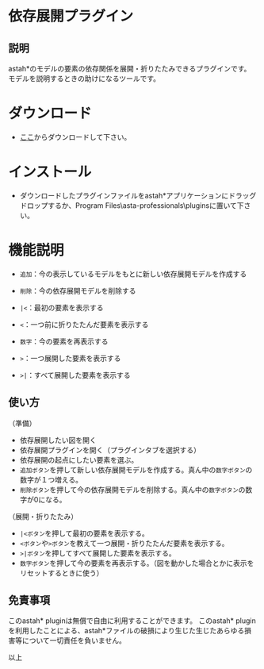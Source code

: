 # 依存展開プラグイン

## 説明
astah*のモデルの要素の依存関係を展開・折りたたみできるプラグインです。
モデルを説明するときの助けになるツールです。

# ダウンロード
- [ここ](https://github.com/snytng/izon/releases/latest)からダウンロードして下さい。

# インストール
- ダウンロードしたプラグインファイルをastah*アプリケーションにドラッグドロップするか、Program Files\asta-professionals\pluginsに置いて下さい。

# 機能説明
- `追加`：今の表示しているモデルをもとに新しい依存展開モデルを作成する
- `削除`：今の依存展開モデルを削除する

- `|<`：最初の要素を表示する
- `<`：一つ前に折りたたんだ要素を表示する
- `数字`：今の要素を再表示する
- `>`：一つ展開した要素を表示する
- `>|`：すべて展開した要素を表示する


## 使い方
（準備）
- 依存展開したい図を開く
- 依存展開プラグインを開く（プラグインタブを選択する）
- 依存展開の起点にしたい要素を選ぶ。
- `追加ボタン`を押して新しい依存展開モデルを作成する。真ん中の`数字ボタン`の数字が１つ増える。
- `削除ボタン`を押して今の依存展開モデルを削除する。真ん中の`数字ボタン`の数字が0になる。

（展開・折りたたみ）
- `|<ボタン`を押して最初の要素を表示する。
- `<ボタン`や`>ボタン`を教えて一つ展開・折りたたんだ要素を表示する。
- `>|ボタン`を押してすべて展開した要素を表示する。
- `数字ボタン`を押して今の要素を再表示する。（図を動かした場合とかに表示をリセットするときに使う）

## 免責事項
このastah* pluginは無償で自由に利用することができます。
このastah* pluginを利用したことによる、astah*ファイルの破損により生じた生じたあらゆる損害等について一切責任を負いません。

以上
